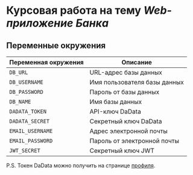 # Курсовая работа на тему _**Web-приложение Банка**_

## Переменные окружения

| Переменная окружения | Описание                     |
|----------------------|------------------------------|
| `DB_URL`             | URL-адрес базы данных        |
| `DB_USERNAME`        | Имя пользователя базы данных |
| `DB_PASSWORD`        | Пароль от базы данных        |
| `DB_NAME`            | Имя базы данных              |
| `DADATA_TOKEN`       | API-ключ DaData              |
| `DADATA_SECRET`      | Секретный ключ DaData        |
| `EMAIL_USERNAME`     | Адрес электронной почты      |
| `EMAIL_PASSWORD`     | Пароль от электронной почты  |
| `JWT_SECRET`         | Секретный ключ JWT           |

P.S. Токен DaData можно получить на странице [профиля](https://dadata.ru/profile/).